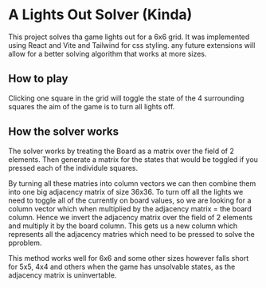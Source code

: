 # A Lights Out Solver (Kinda)

This project solves tha game lights out for a 6x6 grid.
It was implemented using React and Vite and Tailwind for css styling.
any future extensions will allow for a better solving algorithm that works at more sizes.

## How to play

Clicking one square in the grid will toggle the state of the 4 surrounding squares the aim of the game is to turn all lights off.

## How the solver works

The solver works by treating the Board as a matrix over the field of 2 elements.
Then generate a matrix for the states that would be toggled if you pressed each of the individule squares.

By turning all these matries into column vectors we can then combine them into one big adjacency matrix of size 36x36.
To turn off all the lights we need to toggle all of the currently on board values,
so we are looking for a column vector which when multiplied by the adjacency matrix = the board column.
Hence we invert the adjacency matrix over the field of 2 elements and multiply it by the board column.
This gets us a new column which represents all the adjacency matries which need to be pressed to solve the pproblem.

This method works well for 6x6 and some other sizes however falls short for 5x5, 4x4 and others when the game has unsolvable states,
as the adjacency matrix is uninvertable.

